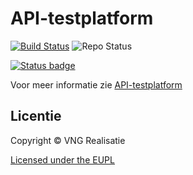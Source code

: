 # API-testplatform

[![Build Status](https://jenkins.nlx.io/job/gemma-zaken-build-and-test/badge/icon?style=plastic)](https://jenkins.nlx.io/) ![Repo Status](https://img.shields.io/badge/status-concept-lightgrey.svg?style=plastic)

[![Status badge](https://img.shields.io/endpoint.svg?style=for-the-badge&amp;url=https://vng-staging.maykin.nl/api/v1/provider-run-shield/a1660a86-3312-48f6-8106-4fa9dec1e8f7/)](https://vng-staging.maykin.nl/server/a1660a86-3312-48f6-8106-4fa9dec1e8f7)

Voor meer informatie zie [API-testplatform](https://github.com/VNG-Realisatie/api-testvoorziening)

## Licentie
Copyright © VNG Realisatie

[Licensed under the EUPL](LICENCE.md)
